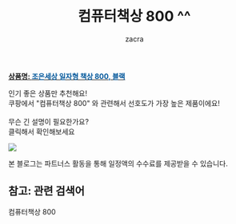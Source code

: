 ﻿---
layout: post
title:  "컴퓨터책상 800 ^^"
author: zacra
categories: [ 아이템 ]
tags: [컴퓨터책상 800]
image: https://static.coupangcdn.com/image/retail/images/6742610607314-e222a762-62d8-4a36-88a1-17a4b365a901.jpg 
description: "쿠팡에서 컴퓨터책상 800 관련 키워드로 가장 고객 선호도가 높은 제품이랍니다."
rating: 4.5
---

<a href="https://link.coupang.com/re/AFFSDP?lptag=AF8407795&pageKey=1736384103&itemId=2955594978&vendorItemId=70944109304&traceid=V0-153-0f63176bfb59c193"><b>상품명: <font color='#01579B'>조은세상 일자형 책상 800, 블랙</font></b></a>

인기 좋은 상품만 추천해요!<br/>
쿠팡에서 "컴퓨터책상 800" 와 관련해서 선호도가 가장 높은 제품이에요!<br/><br/>
무슨 긴 설명이 필요한가요?  
클릭해서 확인해보세요


<a href="https://link.coupang.com/re/AFFSDP?lptag=AF8407795&pageKey=1736384103&itemId=2955594978&vendorItemId=70944109304&traceid=V0-153-0f63176bfb59c193"><img src="https://thumbnail9.coupangcdn.com/thumbnails/remote/q89/image/retail/images/39323996892564-e25dca56-9064-427c-a021-6c7338b23772.jpg"></a> 

본 블로그는 파트너스 활동을 통해 일정액의 수수료를 제공받을 수 있습니다.

## 참고: 관련 검색어    
컴퓨터책상 800
